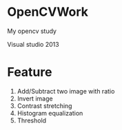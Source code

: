 # OpenCVWork
My opencv study

Visual studio 2013

# Feature

1. Add/Subtract two image with ratio
2. Invert image 
3. Contrast stretching 
4. Histogram equalization 
5. Threshold 
